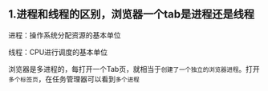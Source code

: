 ## 1.进程和线程的区别，浏览器一个tab是进程还是线程

进程：操作系统分配资源的基本单位

线程：CPU进行调度的基本单位



浏览器是多进程的，每打开一个Tab页，就相当于`创建了一个独立的浏览器进程`。打开`多个标签页`，在任务管理器可以看到`多个进程`